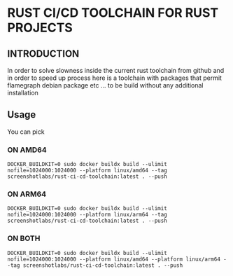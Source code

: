 # RUST CI/CD TOOLCHAIN FOR RUST PROJECTS 
## INTRODUCTION
In order to solve slowness inside the current rust toolchain from github and in order to speed up process here is a toolchain with packages that permit flamegraph debian package etc ... to be build without any additional installation
## Usage 
You can pick 
### ON AMD64
```shell
DOCKER_BUILDKIT=0 sudo docker buildx build --ulimit nofile=1024000:1024000 --platform linux/amd64 --tag screenshotlabs/rust-ci-cd-toolchain:latest . --push
```
### ON ARM64
```shell
DOCKER_BUILDKIT=0 sudo docker buildx build --ulimit nofile=1024000:1024000 --platform linux/arm64 --tag screenshotlabs/rust-ci-cd-toolchain:latest . --push
```
### ON BOTH
```shell
DOCKER_BUILDKIT=0 sudo docker buildx build --ulimit nofile=1024000:1024000 --platform linux/amd64 --platform linux/arm64 --tag screenshotlabs/rust-ci-cd-toolchain:latest . --push
```